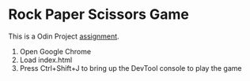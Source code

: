 # Rock Paper Scissors Game

This is a Odin Project [assignment](https://www.theodinproject.com/lessons/foundations-rock-paper-scissors).


1. Open Google Chrome
2. Load index.html
3. Press Ctrl+Shift+J to bring up the DevTool console to play the game

